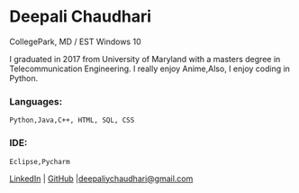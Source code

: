 # Deepali Chaudhari
CollegePark, MD / EST
Windows 10  


I graduated in 2017 from University of Maryland with a masters degree in Telecommunication Engineering.
I really enjoy Anime,Also, I enjoy coding in Python.


### Languages:
    Python,Java,C++, HTML, SQL, CSS
### IDE:
    Eclipse,Pycharm

 [LinkedIn](https://www.linkedin.com/in/deepali-chaudhari-8b7378114/) | [GitHub](https://github.com/deepaliyc) |<deepaliychaudhari@gmail.com>
